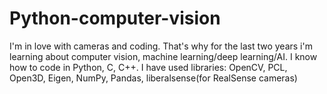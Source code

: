 # Python-computer-vision

I'm in love with cameras and coding. 
That's why for the last two years i'm learning about computer vision, machine learning/deep learning/AI. 
I know how to code in Python, C, C++.
I have used libraries: OpenCV, PCL, Open3D, Eigen, NumPy, Pandas, liberalsense(for RealSense cameras)
